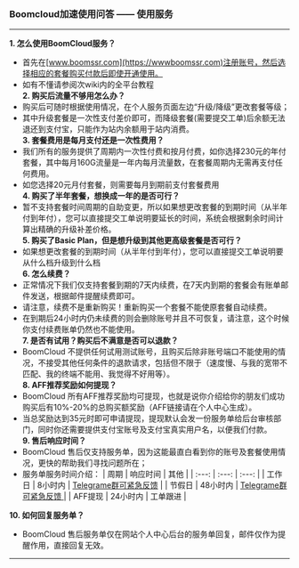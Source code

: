 ### Boomcloud加速使用问答 —— 使用服务
- - - 
**1. 怎么使用BoomCloud服务？**
* 首先在[www.boomssr.com](https://wwwboomssr.com)注册账号，然后选择相应的套餐购买付款后即使开通使用。
* 如有不懂请参阅次wiki内的全平台教程  
**2. 购买后流量不够用怎么办？**
* 购买后可随时根据使用情况，在个人服务页面左边“升级/降级”更改套餐等级；
* 其中升级套餐是一次性支付差价即可，而降级套餐(需要提交工单)后余额无法退还到支付宝，只能作为站内余额用于站内消费。  
**3. 套餐费用是每月支付还是一次性费用？**
* 我们所有的服务提供了周期内一次性付费和按月付费，如你选择230元的年付套餐，其中每月160G流量是一年内每月流量数，在套餐周期内无需再支付任何费用。
* 如您选择20元月付套餐，则需要每月到期前支付套餐费用  
**4. 购买了半年套餐，想换成一年的是否可行？**
* 暂不支持套餐时间周期的自助变更，所以如果想更改套餐的到期时间（从半年付到年付），您可以直接提交工单说明要延长的时间，系统会根据剩余时间计算出精确的升级补差价格。  
**5. 购买了Basic Plan，但是想升级到其他更高级套餐是否可行？**
* 如果想更改套餐的到期时间（从半年付到年付），您可以直接提交工单说明要从什么档升级到什么档  
**6. 怎么续费？**
* 正常情况下我们仅支持套餐到期的7天内续费，在7天内到期的套餐会有账单邮件发送，根据邮件提醒续费即可。
* 请注意，续费不是重新购买！重新购买一个套餐不能使原套餐自动续费。
* 在到期后24小时内仍未续费的则会删除账号并且不可恢复，请注意，这个时候你支付续费账单仍然也不能使用。  
**7. 是否有试用？购买后不满意是否可以退款？**
* BoomCloud 不提供任何试用测试账号，且购买后除非账号端口不能使用的情况，不接受其他任何条件的退款请求，包括但不限于（速度慢、与我的宽带不匹配、我的终端不能用、我觉得不好用等）。  
**8. AFF推荐奖励如何提现？**
* BoomCloud 所有AFF推荐奖励均可提现，也就是说你介绍给你的朋友们成功购买后有10%-20%的总购买额奖励（AFF链接请在个人中心生成）。
* 当总奖励达到35元时即可申请提现，提现默认会发一份服务单给后台审核部门，同时你还需要提供支付宝账号及支付宝真实用户名，以便我们付款。  
**9. 售后响应时间？**
* BoomCloud 售后仅支持服务单，因为这能最直白看到你的账号及套餐使用情况，更快的帮助我们寻找问题所在；  
* 服务单服务时间介绍：
| 周期 | 响应时间 | 其他 |
| :---: | :---: | :---: |
| 工作日 | 8小时内 | [Telegrame群可紧急反馈](https://t.me/boomcloud) |
| 节假日 | 48小时内 | [Telegrame群可紧急反馈 ](https://t.me/boomcloud)|
| AFF提现 | 24小时内 | 工单跟进 |

**10. 如何回复服务单？**
* BoomCloud 售后服务单仅在网站个人中心后台的服务单回复，邮件仅作为提醒作用，直接回复无效。  
---